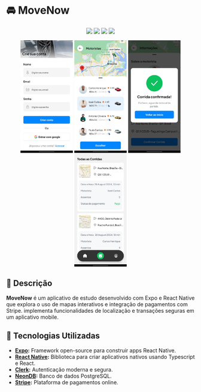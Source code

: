 # 🚘 MoveNow

<p align="center">
  <img src="https://img.shields.io/badge/React_Native-20232A?style=for-the-badge&logo=react&logoColor=61DAFB" />
  <img src="https://camo.githubusercontent.com/2f9bfa35e9e5cc19903ca5e230e55a02c7a816eaea34aceb8a1deddfe4b513ba/68747470733a2f2f696d672e736869656c64732e696f2f62616467652f2d4578706f2d626c61636b3f7374796c653d666f722d7468652d6261646765266c6f676f436f6c6f723d7768697465266c6f676f3d6578706f26636f6c6f723d303030303230" />
  <img src="https://img.shields.io/badge/Stripe-008CDD?style=for-the-badge&logo=stripe&logoColor=white" />
  <img src="https://img.shields.io/badge/postgresql-4169e1?style=for-the-badge&logo=postgresql&logoColor=white" />
</p>

<div align="center">
  <img src="./screenshots/1.jpeg" alt="Mobile" height="300" />
  <img src="./screenshots/2.jpeg" alt="Mobile" height="300" />
  <img src="./screenshots/3.jpeg" alt="Mobile" height="300" />
  <img src="./screenshots/4.jpeg" alt="Mobile" height="300" />
</div>

## 📱 Descrição

**MoveNow** é um aplicativo de estudo desenvolvido com Expo e React Native que explora o uso de mapas interativos e integração de pagamentos com Stripe. implementa funcionalidades de localização e transações seguras em um aplicativo mobile.

## 🚀 Tecnologias Utilizadas

- **[Expo](https://expo.dev):** Framework open-source para construir apps React Native.
- **[React Native](https://reactnative.dev):** Biblioteca para criar aplicativos nativos usando Typescript e React.
- **[Clerk](https://clerk.com):** Autenticação moderna e segura.
- **[NeonDB](https://console.neon.tech):** Banco de dados PostgreSQL.
- **[Stripe](https://stripe.com):** Plataforma de pagamentos online.
